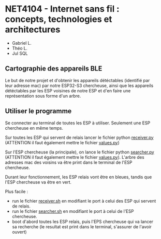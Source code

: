 # NET4104 - Internet sans fil : concepts, technologies et architectures

* Gabriel L.
* Théo L.
* Jul SQL

## Cartographie des appareils BLE

Le but de notre projet et d'obtenir les appareils détéctables (identifié par leur adresse mac) par notre ESP32-S3 chercheuse, ainsi que les appareils détéctables par les ESP voisines de notre ESP et d'en faire une représentation sous forme d'un arbre.

## Utiliser le programme

Se connecter au terminal de toutes les ESP à utiliser. Seulement une ESP chercheuse en même temps.

Sur toutes les ESP qui servent de relais lancer le fichier python [receiver.py](./receiver.py) (ATTENTION il faut également mettre le fichier [values.py](./values.py))

Sur l'ESP chercheuse (la principale), on lance le fichier python [searcher.py](./searcher.py) (ATTENTION il faut également mettre le fichier [values.py](./values.py)). L'arbre des adresses mac des voisins va être print dans le terminal de l'ESP chercheuse.

Durant leur fonctionnement, les ESP relais vont être en bleues, tandis que l'ESP chercheuse va être en vert.

Plus facile :

* run le fichier [receiver.sh](./receiver.sh) en modifiant le port à celui des ESP qui servent de relais.
* run le fichier [searcher.sh](./searcher.sh) en modifiant le port à celui de l'ESP chercheuse.
* boot d'abord toutes les ESP relais, puis l'EPS chercheuse qui va lancer sa recherche (le resultat est print dans le terminal, s'assurer de l'avoir ouvert)
